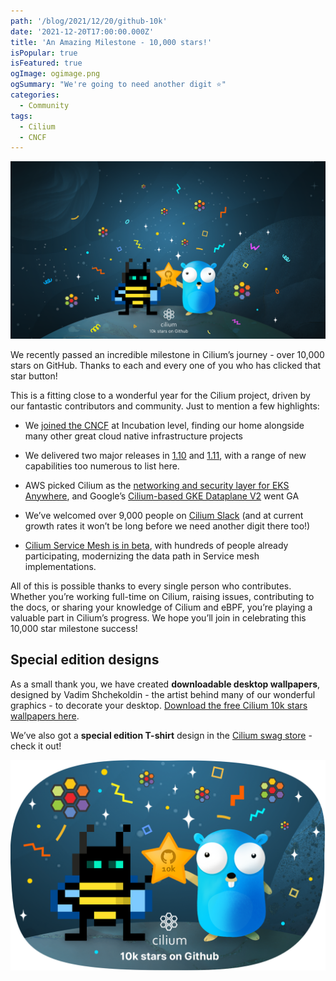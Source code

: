 ```yaml
---
path: '/blog/2021/12/20/github-10k'
date: '2021-12-20T17:00:00.000Z'
title: 'An Amazing Milestone - 10,000 stars!'
isPopular: true
isFeatured: true
ogImage: ogimage.png
ogSummary: "We're going to need another digit ⭐️"
categories:
  - Community
tags:
  - Cilium
  - CNCF
---
```


![](wallpaper.png)

We recently passed an incredible milestone in Cilium’s journey - over 10,000 stars on GitHub. Thanks to each and every one of you who has clicked that star button!

This is a fitting close to a wonderful year for the Cilium project, driven by our fantastic contributors and community. Just to mention a few highlights:

- We [joined the CNCF](https://cilium.io/blog/2021/10/13/cilium-joins-cncf) at Incubation level, finding our home alongside many other great cloud native infrastructure projects

- We delivered two major releases in
  [1.10](https://cilium.io/blog/2021/05/20/cilium-110) and
  [1.11](https://isovalent.com/blog/post/2021-12-release-111), with a range of
  new capabilities too numerous to list here.

- AWS picked Cilium as the [networking and security layer for EKS Anywhere](https://www.isovalent.com/blog/post/2021-09-aws-eks-anywhere-chooses-cilium), and Google’s [Cilium-based GKE Dataplane V2](https://cloud.google.com/blog/products/containers-kubernetes/bringing-ebpf-and-cilium-to-google-kubernetes-engine) went GA

- We’ve welcomed over 9,000 people on [Cilium Slack](http://slack.cilium.io) (and at current growth rates it won’t be long before we need another digit there too!)

- [Cilium Service Mesh is in beta](https://cilium.io/blog/2021/12/01/cilium-service-mesh-beta), with hundreds of people already participating, modernizing the data path in Service mesh implementations.

All of this is possible thanks to every single person who contributes. Whether
you’re working full-time on Cilium, raising issues, contributing to the docs, or
sharing your knowledge of Cilium and eBPF, you’re playing a valuable part in
Cilium’s progress. We hope you’ll join in celebrating this 10,000 star milestone
success!

## Special edition designs

As a small thank you, we have created **downloadable desktop wallpapers**, designed by Vadim
Shchekoldin - the artist behind many of our wonderful graphics - to decorate
your desktop. [Download the free Cilium 10k stars wallpapers here](https://drive.google.com/file/d/1HgZn7jxQGSths5Ygmq4fuUt5-kKrV6ox/view?usp=sharing).

We’ve also got a **special edition T-shirt** design in the [Cilium swag store](https://cilium.myspreadshop.com/10k+stars+on+github?idea=61c05a15e41cc92c76d59deb) - check it out!

![](for-tshirts.png)

